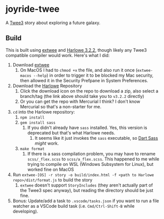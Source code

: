 # joyride-twee

A [Twee3]() story about exploring a future galaxy.

## Build

This is built using [extwee](https://github.com/videlais/extwee) and [Harlowe 3.2.2](https://twine2.neocities.org/), though likely any Twee3 compatible compiler would work. Here's what I did:

1. Download [extwee](https://github.com/videlais/extwee)
   1. On MacOS I had to `chmod +x` the file, and also run it once (`extwee-macos --help`) in order to trigger it to be blocked my Mac security, then allowed it in the Security Prefpane in System Preferences.
2. Download the [Harlowe](https://foss.heptapod.net/games/harlowe/-/tree/v3.2.2) Repository
   1. Click the download icon on the repo to download a zip, also select a branch/tag (the link above should take you to `v3.2.2` directly)
   2. Or you can get the repo with Mercurial I think? I don't know Mercurial so that's a non-starter for me.
3. `cd` into the Harlowe repository:
   1. `npm install`
   2. `gem install sass`
      1. If you didn't already have `sass` installed. Yes, this version is deprecated but that's what Harlowe needs.
         1. It seems like it just invokes the `sass` executable, so [Dart Sass](https://sass-lang.com/install) _might_ work.
   3. `make format`
      1. If there is a sass compilation problem, you may have to rename `scss/_flex.scss` to `scss/a_flex.scss`. This happened to me while trying to compile on WSL (Windows Subsystem for Linux), but worked fine on MacOS
4. Run `extwee-[OS] -r story -o build/index.html -f <path to Harlowe repo>/dist/format.js` to build the story
   1. `extwee` doesn't support `StoryIncludes` (they aren't actually part of the Twee3 spec anyway), but reading the directory should be just fine.
5. Bonus: Update/add a task to `.vscode/tasks.json` if you want to run a file watcher as a VSCode build task (i.e. `Cmd/Ctrl-Shift-B` while developing).